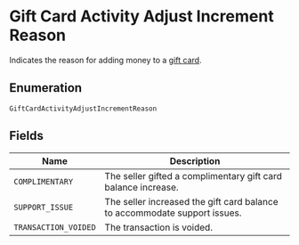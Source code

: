 
# Gift Card Activity Adjust Increment Reason

Indicates the reason for adding money to a [gift card](../../doc/models/gift-card.md).

## Enumeration

`GiftCardActivityAdjustIncrementReason`

## Fields

| Name | Description |
|  --- | --- |
| `COMPLIMENTARY` | The seller gifted a complimentary gift card balance increase. |
| `SUPPORT_ISSUE` | The seller increased the gift card balance<br>to accommodate support issues. |
| `TRANSACTION_VOIDED` | The transaction is voided. |

